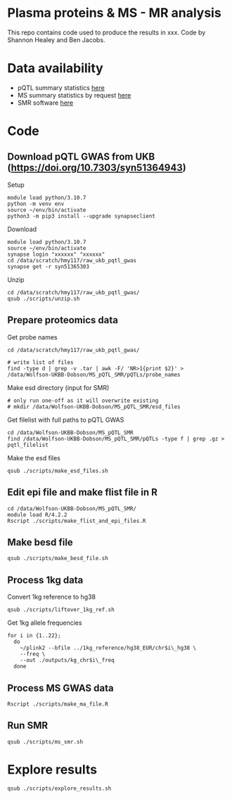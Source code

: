 # Plasma proteins & MS - MR analysis

This repo contains code used to produce the results in xxx.
Code by Shannon Healey and Ben Jacobs.

# Data availability
- pQTL summary statistics [here](https://doi.org/10.7303/syn51364943)
- MS summary statistics by request [here](https://imsgc.net/)
- SMR software [here](https://yanglab.westlake.edu.cn/software/smr/#Overview)

# Code

## Download pQTL GWAS from UKB (https://doi.org/10.7303/syn51364943)
Setup
```unix
module load python/3.10.7
python -m venv env
source ~/env/bin/activate
python3 -m pip3 install --upgrade synapseclient
```
Download
```unix
module load python/3.10.7
source ~/env/bin/activate
synapse login "xxxxxx" "xxxxxx"
cd /data/scratch/hmy117/raw_ukb_pqtl_gwas
synapse get -r syn51365303
```
Unzip
```unix
cd /data/scratch/hmy117/raw_ukb_pqtl_gwas/
qsub ./scripts/unzip.sh
```
## Prepare proteomics data

Get probe names
```unix
cd /data/scratch/hmy117/raw_ukb_pqtl_gwas/

# write list of files
find -type d | grep -v .tar | awk -F/ 'NR>1{print $2}' > /data/Wolfson-UKBB-Dobson/MS_pQTL_SMR/pQTLs/probe_names
```

Make esd directory (input for SMR)
```unix
# only run one-off as it will overwrite existing
# mkdir /data/Wolfson-UKBB-Dobson/MS_pQTL_SMR/esd_files
```

Get filelist with full paths to pQTL GWAS
```unix
cd /data/Wolfson-UKBB-Dobson/MS_pQTL_SMR
find /data/Wolfson-UKBB-Dobson/MS_pQTL_SMR/pQTLs -type f | grep .gz > pqtl_filelist
```

Make the esd files
```unix
qsub ./scripts/make_esd_files.sh
```
## Edit epi file and make flist file in R
```unix
cd /data/Wolfson-UKBB-Dobson/MS_pQTL_SMR/
module load R/4.2.2
Rscript ./scripts/make_flist_and_epi_files.R
```

## Make besd file
```unix
qsub ./scripts/make_besd_file.sh
```

## Process 1kg data
Convert 1kg reference to hg38
```unix
qsub ./scripts/liftover_1kg_ref.sh
```
Get 1kg allele frequencies
```unix
for i in {1..22};
  do
    ~/plink2 --bfile ../1kg_reference/hg38_EUR/chr$i\_hg38 \
    --freq \
    --out ./outputs/kg_chr$i\_freq
  done
```

## Process MS GWAS data
```unix
Rscript ./scripts/make_ma_file.R
```
## Run SMR
```unix
qsub ./scripts/ms_smr.sh
```

# Explore results
```unix
qsub ./scripts/explore_results.sh
```
